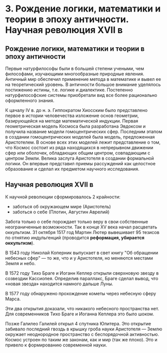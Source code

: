 # 3. Рождение логики, математики и теории в эпоху античности. Научная революция XVII в

## Рождение логики, математики и теории в эпоху античности

Первые натурфилософы были в большей степени учеными, чем философами, изучающими многообразные природные явления.
Античный мир обеспечил применение метода в математике и вывел ее на теоретический уровень.
В античности большое внимание уделялось постижению истины, т.е. логике и диалектике.
Постепенно натурфилософские системы приобретали вид все более рационально оформленного знания.

К цачалу IV в. до н. э. Гиппократом Хиосским было представлено первое в истории человечества изложение основ геометрии, базирующейся на методе математической индукции.
Первая геометрическая модель Космоса была разработана Эвдоксом и получила название модели гомоцентрических сфер.
Последним этапом в создании гомоцентрических моделей была модель, предложенная Аристотелем.
В основе всех этих моделей лежит представление о том, что Космос состоит из ряда находящихся в непрерывном движении сфер или оболочек, обладающих общим центром, совпадающим с центром Земли.
Велика заслуга Аристотеля в создании формальной логики.
Он впервые представил приемы рассуждений как целостное образование и сделал их предметом научного исследования.

## Научная революция XVII в

К научной революции сформировалось 2 крайности:
- заботься об окружающем мире (Аристотель)
- заботься о себе (Плотин, Августин Аврелий)

Забота только о себе порождает только веру в свои собственные неограниченные возможности.
Так в конце XV века начал расцветать оккультизм.
31 октября 1517 год Мартин Лютер вывешивает 95 тезисов по отнятию индульгенций (проводится __реформация, убирается оккультизм__).

В 1543 году Николай Коперник выпускает в свет книгу "Об обращении небесных сфер" — то же, что и у Аристотеля, но меняются местами Земля и небо.

В 1572 году Тихо Браге и Иоганн Кеплер открыли сверхновую звезду в созвездии Кассиопея.
Определив параллакс, Браге сделал вывод, что «новая звезда» находится намного дальше Луны.

В 1577 году обнаружено прохождение кометы через небесную сферу Марса.

Эти два открытия доказали, что никакого небесного пространства нет.
Для современников Тихо Браге и Иоганна Кеплера это было шоком.

Позже Галилео Галилей открыл 4 спутника Юпитера.
Это открытие забивало последний гвоздь в крышку гроба науки Аристотеля — Землю окружает неоднородное пространство с беспорядочной активностью.
Космос устроен по таким же законам, как и мир (так же плохо).
Это и привело к формированию современной науки.